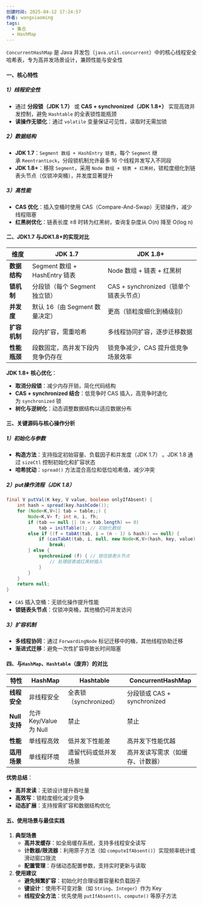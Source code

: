 ```yaml
---
创建时间: 2025-04-12 17:24:57
作者: wangxiaoming
tags:
  - 集合
  - HashMap
---
```

`ConcurrentHashMap` 是 Java 并发包（`java.util.concurrent`）中的核心线程安全哈希表，专为高并发场景设计，兼顾性能与安全性

#### 一、核心特性
##### 1）线程安全性
- 通过 ​**分段锁（JDK 1.7）​** 或 ​**CAS + synchronized（JDK 1.8+）​** 实现高效并发控制，避免 `Hashtable` 的全表锁性能瓶颈
- ​**读操作无锁化**：通过 `volatile` 变量保证可见性，读取时无需加锁

##### 2）数据结构
- ​**JDK 1.7**：`Segment 数组 + HashEntry 链表`，每个 `Segment` 继承 `ReentrantLock`，分段锁机制允许最多 16 个线程并发写入不同段
- ​**JDK 1.8+**：移除 `Segment`，采用 `Node 数组 + 链表 + 红黑树`，锁粒度细化到链表头节点（仅锁冲突桶），并发度显著提升

##### 3）高性能
- ​**CAS 优化**：插入空桶时使用 CAS（Compare-And-Swap）无锁操作，减少线程阻塞
- ​**红黑树优化**：链表长度 ≥8 时转为红黑树，查询复杂度从 O(n) 降至 O(log n)

#### 二、JDK1.7 与JDK1.8+的实现对比
| **维度**    | ​**JDK 1.7**              | ​**JDK 1.8+**                |
| --------- | ------------------------- | ---------------------------- |
| ​**数据结构** | Segment 数组 + HashEntry 链表 | Node 数组 + 链表 + 红黑树           |
| ​**锁机制**  | 分段锁（每个 Segment 独立锁）       | CAS + synchronized（锁单个链表头节点） |
| ​**并发度**  | 默认 16（由 Segment 数量决定）     | 更高（锁粒度细化到桶级别）                |
| ​**扩容机制** | 段内扩容，需重哈希                 | 多线程协同扩容，逐步迁移数据               |
| ​**性能瓶颈** | 段数固定，高并发下段内竞争仍存在          | 锁竞争减少，CAS 提升低竞争场景效率          |
**JDK 1.8+ 核心优化**：
- ​**取消分段锁**：减少内存开销，简化代码结构
- ​**CAS + synchronized 结合**：低竞争时 CAS 插入，高竞争时退化为 `synchronized` 锁
- ​**树化与逆树化**：动态调整数据结构以适应数据分布

#### 三、关键源码与核心操作分析
##### 1）初始化与参数
- ​**构造方法**：支持指定初始容量、负载因子和并发度（JDK 1.7）
    。JDK 1.8 通过 `sizeCtl` 控制初始化和扩容状态
- ​**哈希扰动**：`spread()` 方法混合高位和低位哈希值，减少冲突

##### 2）put操作流程（JDK 1.8）
```java
final V putVal(K key, V value, boolean onlyIfAbsent) {
    int hash = spread(key.hashCode());
    for (Node<K,V>[] tab = table;;) {
        Node<K,V> f; int n, i, fh;
        if (tab == null || (n = tab.length) == 0)
            tab = initTable(); // 初始化数组
        else if ((f = tabAt(tab, i = (n - 1) & hash)) == null) {
            if (casTabAt(tab, i, null, new Node<K,V>(hash, key, value))) // CAS 插入
                break;
        } else {
            synchronized (f) { // 锁住链表头节点
                // 处理链表或红黑树插入
            }
        }
    }
    return null;
}
```

- ​`CAS` 插入空桶：无锁化操作提升性能
- ​**锁链表头节点**：仅锁冲突桶，其他桶仍可并发访问

##### 3）扩容机制
- **多线程协同**：通过 `ForwardingNode` 标记迁移中的桶，其他线程协助迁移
- ​**渐进式迁移**：避免一次性扩容导致长时间阻塞

#### 四、与`HashMap`、`Hashtable`（废弃）的对比
| ​**特性**      | ​**HashMap**        | ​**Hashtable**    | ​**ConcurrentHashMap**  |
| ------------ | ------------------- | ----------------- | ----------------------- |
| ​**线程安全**    | 非线程安全               | 全表锁（synchronized） | 分段锁或 CAS + synchronized |
| ​**Null 支持** | 允许 Key/Value 为 Null | 禁止                | 禁止                      |
| ​**性能**      | 单线程高效               | 低并发下性能差           | 高并发下性能优越                |
| ​**适用场景**    | 单线程环境               | 遗留代码或低并发场景        | 高并发读写需求（如缓存、计数器）        |
**优势总结**：
- ​**高并发读**：无锁设计提升吞吐量
- ​**高效写**：锁粒度细化减少竞争
- ​**动态扩展**：支持按需扩容和数据结构优化

#### 五、使用场景与最佳实践
1. ​**典型场景**
    - ​**高并发缓存**：如全局缓存系统，支持多线程安全读写
    - ​**计数器/限流器**：利用原子方法（如 `computeIfAbsent()`）实现频率统计或滑动窗口限流
    - ​**配置管理**：存储动态配置参数，支持实时更新与读取
2. ​**使用建议**
    - ​**避免频繁扩容**：初始化时合理设置容量和负载因子
    - ​**键设计**：使用不可变对象（如 `String`、`Integer`）作为 Key
    - ​**线程安全方法**：优先使用 `putIfAbsent()`、`compute()` 等原子方法
